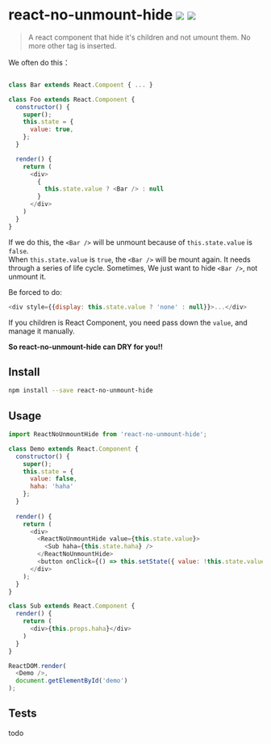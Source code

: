 # react-no-unmount-hide ![](https://api.travis-ci.org/lishengzxc/react-no-unmount-hide.svg?branch=master)  ![](https://img.shields.io/npm/v/react-no-unmount-hide.svg)

> A react component that hide it's children and not umount them. No more other tag is inserted.

We often do this：

```js

class Bar extends React.Compoent { ... }

class Foo extends React.Component {
  constructor() {
    super();
    this.state = {
      value: true,
    };
  }

  render() {
    return (
      <div>
        {
          this.state.value ? <Bar /> : null
        }
      </div>
    )
  }
}
```

If we do this, the `<Bar />` will be unmount because of `this.state.value` is `false`.  
When `this.state.value` is `true`, the `<Bar />` will be mount again. It needs through a series of life cycle.
Sometimes, We just want to hide `<Bar />`, not unmount it. 

Be forced to do:

```js
<div style={{display: this.state.value ? 'none' : null}}>...</div>
```

If you children is React Component, you need pass down the `value`, and manage it manually.

**So react-no-unmount-hide can DRY for you!!**

## Install

```bash
npm install --save react-no-unmount-hide
```

## Usage
```js
import ReactNoUnmountHide from 'react-no-unmount-hide';

class Demo extends React.Component {
  constructor() {
    super();
    this.state = {
      value: false,
      haha: 'haha'
    };
  }
  
  render() {
    return (
      <div>
        <ReactNoUnmountHide value={this.state.value}>
          <Sub haha={this.state.haha} />
        </ReactNoUnmountHide>
        <button onClick={() => this.setState({ value: !this.state.value, haha: Math.random() })}>toggle</button>
      </div>
    );
  }
}

class Sub extends React.Component {
  render() {
    return (
      <div>{this.props.haha}</div>
    )
  }
}

ReactDOM.render(
  <Demo />,
  document.getElementById('demo')
);

```

## Tests
todo